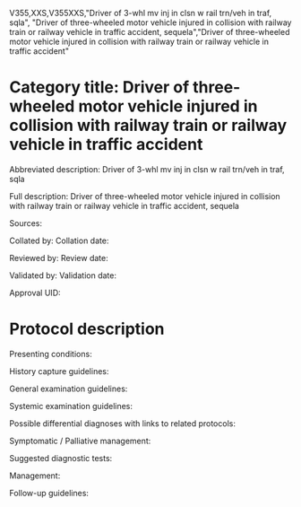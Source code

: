 V355,XXS,V355XXS,"Driver of 3-whl mv inj in clsn w rail trn/veh in traf, sqla", "Driver of three-wheeled motor vehicle injured in collision with railway train or railway vehicle in traffic accident, sequela","Driver of three-wheeled motor vehicle injured in collision with railway train or railway vehicle in traffic accident"
# Category title: Driver of three-wheeled motor vehicle injured in collision with railway train or railway vehicle in traffic accident

Abbreviated description: Driver of 3-whl mv inj in clsn w rail trn/veh in traf, sqla

Full description: Driver of three-wheeled motor vehicle injured in collision with railway train or railway vehicle in traffic accident, sequela

Sources:

Collated by:
Collation date:

Reviewed by:
Review date:

Validated by:
Validation date:

Approval UID:

# Protocol description

Presenting conditions:

History capture guidelines:

General examination guidelines:

Systemic examination guidelines:

Possible differential diagnoses with links to related protocols:

Symptomatic / Palliative management:

Suggested diagnostic tests:

Management:

Follow-up guidelines:

